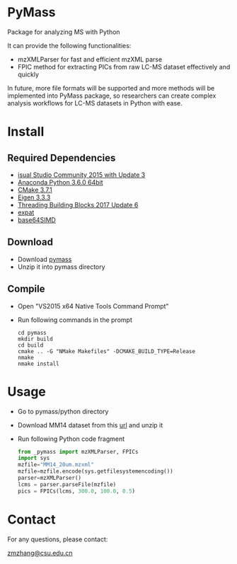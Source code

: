 # PyMass
Package for analyzing MS with Python

It can provide the following functionalities:


* mzXMLParser for fast and efficient mzXML parse
* FPIC method for extracting PICs from raw LC-MS dataset effectively and quickly


In future, more file formats will be supported and more methods will be implemented into PyMass package, so researchers can create complex analysis workflows for LC-MS datasets in Python with ease.

# Install

## Required Dependencies

* [isual Studio Community 2015 with Update 3](http://download.microsoft.com/download/b/e/d/bedddfc4-55f4-4748-90a8-ffe38a40e89f/vs2015.3.com_enu.iso)
* [Anaconda Python 3.6.0 64bit](https://repo.continuum.io/archive/Anaconda3-4.3.1-Windows-x86_64.exe)
* [CMake 3.7.1](https://cmake.org/files/v3.7/cmake-3.7.1-win64-x64.msi)
* [Eigen 3.3.3](http://bitbucket.org/eigen/eigen/get/3.3.3.zip) 
* [Threading Building Blocks 2017 Update 6](https://github.com/01org/tbb/releases/download/2017_U6/tbb2017_20170412oss_win.zip)
* [expat](https://github.com/zerotao/expat.git)
* [base64SIMD](https://github.com/aklomp/base64.git)

## Download

* Download [pymass](https://github.com/zmzhang/pymass/archive/master.zip)
* Unzip it into pymass directory

## Compile

* Open "VS2015 x64 Native Tools Command Prompt" 
* Run following commands in the prompt

	```shell
	cd pymass
	mkdir build
	cd build
	cmake .. -G "NMake Makefiles" -DCMAKE_BUILD_TYPE=Release
	nmake
	nmake install
	```

# Usage

* Go to pymass/python directory
* Download MM14 dataset from this [url](https://msbi.ipb-halle.de/download/Sample-1.tar.bz2) and unzip it
* Run following Python code fragment

	```python
	from _pymass import mzXMLParser, FPICs
	import sys
	mzfile="MM14_20um.mzxml"
	mzfile=mzfile.encode(sys.getfilesystemencoding())
	parser=mzXMLParser()
	lcms = parser.parseFile(mzfile)
	pics = FPICs(lcms, 300.0, 100.0, 0.5)
	```

# Contact

For any questions, please contact:

[zmzhang@csu.edu.cn](mailto:zmzhang@csu.edu.cn)

